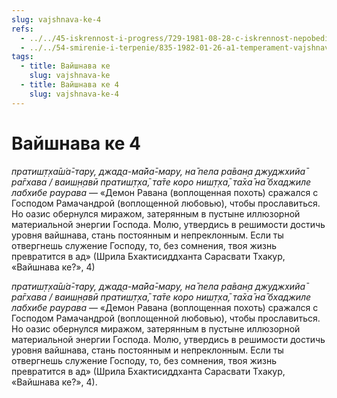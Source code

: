 ```yaml
---
slug: vajshnava-ke-4
refs:
  - ../../45-iskrennost-i-progress/729-1981-08-28-c-iskrennost-nepobedima.md
  - ../../54-smirenie-i-terpenie/835-1982-01-26-a1-temperament-vajshnava-sochetaet-smirenie-i-reshitelnost.md
tags:
  - title: Вайшнава ке
    slug: vajshnava-ke
  - title: Вайшнава ке 4
    slug: vajshnava-ke-4
---
```


# Вайшнава ке 4

*пратиш̣т̣ха̄ш́а̄-тару, джад̣а-ма̄йа̄-мару, на̄ пела ра̄ван̣а джуджхийа̄ ра̄гхава / ваиш̣н̣авӣ пратиш̣т̣ха̄, та̄те коро ниш̣т̣ха̄, та̄ха̄ на̄ бхаджиле лабхибе раурава* — «Демон Равана (воплощенная похоть) сражался с Господом Рамачандрой (воплощенной любовью), чтобы прославиться. Но оазис обернулся миражом, затерянным в пустыне иллюзорной материальной энергии Господа. Молю, утвердись в решимости достичь уровня вайшнава, стань постоянным и непреклонным. Если ты отвергнешь служение Господу, то, без сомнения, твоя жизнь превратится в ад» (Шрила Бхактисиддханта Сарасвати Тхакур, «Вайшнава ке?», 4)

*пратиш̣т̣ха̄ш́а̄-тару, джад̣а-ма̄йа̄-мару, на̄ пела ра̄ван̣а джуджхийа̄ ра̄гхава / ваиш̣н̣авӣ пратиш̣т̣ха̄, та̄те коро ниш̣т̣ха̄, та̄ха̄ на̄ бхаджиле лабхибе раурава* — «Демон Равана (воплощенная похоть) сражался с Господом Рамачандрой (воплощенной любовью), чтобы прославиться. Но оазис обернулся миражом, затерянным в пустыне иллюзорной материальной энергии Господа. Молю, утвердись в решимости достичь уровня вайшнава, стань постоянным и непреклонным. Если ты отвергнешь служение Господу, то, без сомнения, твоя жизнь превратится в ад» (Шрила Бхактисиддханта Сарасвати Тхакур, «Вайшнава ке?», 4).


